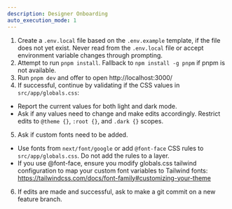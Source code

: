 ```yaml
---
description: Designer Onboarding
auto_execution_mode: 1
---
```


1. Create a `.env.local` file based on the `.env.example` template, if the file does not yet exist. Never read from the `.env.local` file or accept environment variable changes through prompting.
2. Attempt to run `pnpm install`. Fallback to `npm install -g pnpm` if pnpm is not available.
3. Run `pnpm dev` and offer to open http://localhost:3000/
4. If successful, continue by validating if the CSS values in `src/app/globals.css`:
 - Report the current values for both light and dark mode.
 - Ask if any values need to change and make edits accordingly. Restrict edits to `@theme {}`, `:root {}`, and `.dark {}` scopes.
5. Ask if custom fonts need to be added.
 - Use fonts from `next/font/google` or add `@font-face` CSS rules to `src/app/globals.css`. Do not add the rules to a layer.
 - If you use @font-face, ensure you modify globals.css tailwind configuration to map your custom font variables to Tailwind fonts: https://tailwindcss.com/docs/font-family#customizing-your-theme
6. If edits are made and successful, ask to make a git commit on a new feature branch.